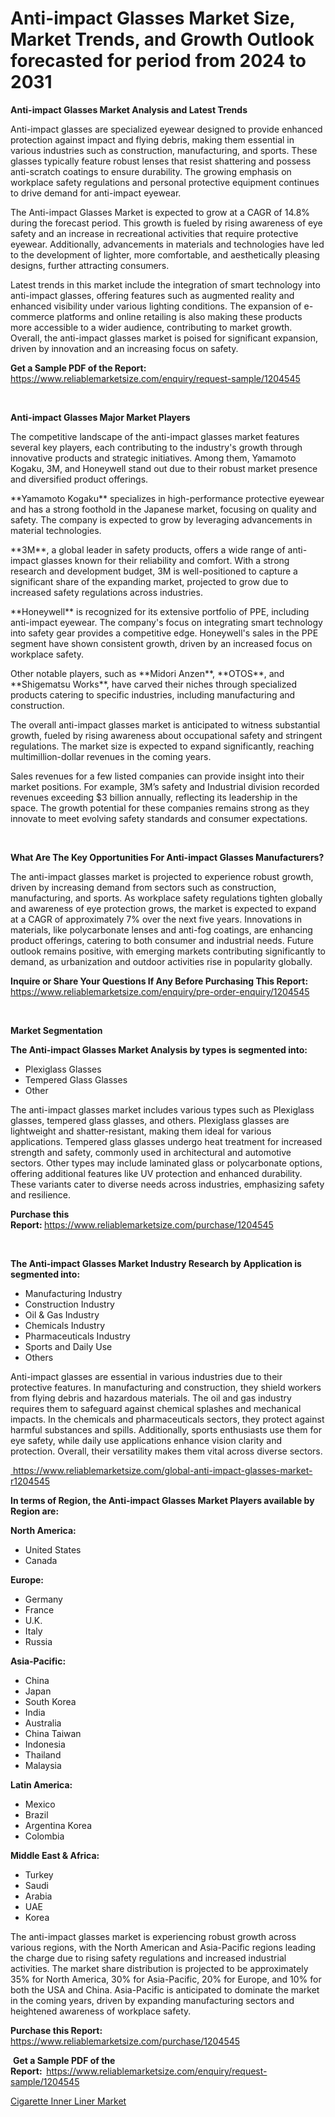 <p><h1>Anti-impact Glasses Market Size, Market Trends, and Growth Outlook forecasted for period from 2024 to 2031</h1></p><p><strong>Anti-impact Glasses Market Analysis and Latest Trends</strong></p>
<p><p>Anti-impact glasses are specialized eyewear designed to provide enhanced protection against impact and flying debris, making them essential in various industries such as construction, manufacturing, and sports. These glasses typically feature robust lenses that resist shattering and possess anti-scratch coatings to ensure durability. The growing emphasis on workplace safety regulations and personal protective equipment continues to drive demand for anti-impact eyewear.</p><p>The Anti-impact Glasses Market is expected to grow at a CAGR of 14.8% during the forecast period. This growth is fueled by rising awareness of eye safety and an increase in recreational activities that require protective eyewear. Additionally, advancements in materials and technologies have led to the development of lighter, more comfortable, and aesthetically pleasing designs, further attracting consumers.</p><p>Latest trends in this market include the integration of smart technology into anti-impact glasses, offering features such as augmented reality and enhanced visibility under various lighting conditions. The expansion of e-commerce platforms and online retailing is also making these products more accessible to a wider audience, contributing to market growth. Overall, the anti-impact glasses market is poised for significant expansion, driven by innovation and an increasing focus on safety.</p></p>
<p><strong>Get a Sample PDF of the Report:&nbsp;</strong> <a href="https://www.reliablemarketsize.com/enquiry/request-sample/1204545?utm_campaign=1197&utm_medium=2&utm_source=Github&utm_content=ia&utm_term=31122024&utm_id=anti-impact-glasses">https://www.reliablemarketsize.com/enquiry/request-sample/1204545</a></p>
<p>&nbsp;</p>
<p><strong>Anti-impact Glasses Major Market Players</strong></p>
<p><p>The competitive landscape of the anti-impact glasses market features several key players, each contributing to the industry's growth through innovative products and strategic initiatives. Among them, Yamamoto Kogaku, 3M, and Honeywell stand out due to their robust market presence and diversified product offerings.</p><p>**Yamamoto Kogaku** specializes in high-performance protective eyewear and has a strong foothold in the Japanese market, focusing on quality and safety. The company is expected to grow by leveraging advancements in material technologies.</p><p>**3M**, a global leader in safety products, offers a wide range of anti-impact glasses known for their reliability and comfort. With a strong research and development budget, 3M is well-positioned to capture a significant share of the expanding market, projected to grow due to increased safety regulations across industries.</p><p>**Honeywell** is recognized for its extensive portfolio of PPE, including anti-impact eyewear. The company's focus on integrating smart technology into safety gear provides a competitive edge. Honeywell's sales in the PPE segment have shown consistent growth, driven by an increased focus on workplace safety.</p><p>Other notable players, such as **Midori Anzen**, **OTOS**, and **Shigematsu Works**, have carved their niches through specialized products catering to specific industries, including manufacturing and construction.</p><p>The overall anti-impact glasses market is anticipated to witness substantial growth, fueled by rising awareness about occupational safety and stringent regulations. The market size is expected to expand significantly, reaching multimillion-dollar revenues in the coming years.</p><p>Sales revenues for a few listed companies can provide insight into their market positions. For example, 3M’s safety and Industrial division recorded revenues exceeding $3 billion annually, reflecting its leadership in the space. The growth potential for these companies remains strong as they innovate to meet evolving safety standards and consumer expectations.</p></p>
<p>&nbsp;</p>
<p><strong>What Are The Key Opportunities For Anti-impact Glasses Manufacturers?</strong></p>
<p><p>The anti-impact glasses market is projected to experience robust growth, driven by increasing demand from sectors such as construction, manufacturing, and sports. As workplace safety regulations tighten globally and awareness of eye protection grows, the market is expected to expand at a CAGR of approximately 7% over the next five years. Innovations in materials, like polycarbonate lenses and anti-fog coatings, are enhancing product offerings, catering to both consumer and industrial needs. Future outlook remains positive, with emerging markets contributing significantly to demand, as urbanization and outdoor activities rise in popularity globally.</p></p>
<p><strong>Inquire or Share Your Questions If Any Before Purchasing This Report:</strong> <a href="https://www.reliablemarketsize.com/enquiry/pre-order-enquiry/1204545?utm_campaign=1197&utm_medium=2&utm_source=Github&utm_content=ia&utm_term=31122024&utm_id=anti-impact-glasses">https://www.reliablemarketsize.com/enquiry/pre-order-enquiry/1204545</a></p>
<p>&nbsp;</p>
<p><strong>Market Segmentation</strong></p>
<p><strong>The Anti-impact Glasses Market Analysis by types is segmented into:</strong></p>
<p><ul><li>Plexiglass Glasses</li><li>Tempered Glass Glasses</li><li>Other</li></ul></p>
<p><p>The anti-impact glasses market includes various types such as Plexiglass glasses, tempered glass glasses, and others. Plexiglass glasses are lightweight and shatter-resistant, making them ideal for various applications. Tempered glass glasses undergo heat treatment for increased strength and safety, commonly used in architectural and automotive sectors. Other types may include laminated glass or polycarbonate options, offering additional features like UV protection and enhanced durability. These variants cater to diverse needs across industries, emphasizing safety and resilience.</p></p>
<p><strong>Purchase this Report:&nbsp;</strong><a href="https://www.reliablemarketsize.com/purchase/1204545?utm_campaign=1197&utm_medium=2&utm_source=Github&utm_content=ia&utm_term=31122024&utm_id=anti-impact-glasses">https://www.reliablemarketsize.com/purchase/1204545</a></p>
<p>&nbsp;</p>
<p><strong>The Anti-impact Glasses Market Industry Research by Application is segmented into:</strong></p>
<p><ul><li>Manufacturing Industry</li><li>Construction Industry</li><li>Oil & Gas Industry</li><li>Chemicals Industry</li><li>Pharmaceuticals Industry</li><li>Sports and Daily Use</li><li>Others</li></ul></p>
<p><p>Anti-impact glasses are essential in various industries due to their protective features. In manufacturing and construction, they shield workers from flying debris and hazardous materials. The oil and gas industry requires them to safeguard against chemical splashes and mechanical impacts. In the chemicals and pharmaceuticals sectors, they protect against harmful substances and spills. Additionally, sports enthusiasts use them for eye safety, while daily use applications enhance vision clarity and protection. Overall, their versatility makes them vital across diverse sectors.</p></p>
<p><a href="https://www.reliablemarketsize.com/global-anti-impact-glasses-market-r1204545?utm_campaign=1197&utm_medium=2&utm_source=Github&utm_content=ia&utm_term=31122024&utm_id=anti-impact-glasses">&nbsp;https://www.reliablemarketsize.com/global-anti-impact-glasses-market-r1204545</a></p>
<p><strong>In terms of Region, the Anti-impact Glasses Market Players available by Region are:</strong></p>
<p>
    <p> <strong> North America: </strong>
        <ul>
            <li>United States</li>
            <li>Canada</li>
        </ul>
        </p> 
    <p> <strong> Europe: </strong>
        <ul>
            <li>Germany</li>
            <li>France</li>
            <li>U.K.</li>
            <li>Italy</li>
            <li>Russia</li>
        </ul>
        </p> 
    <p> <strong> Asia-Pacific: </strong>
        <ul>
            <li>China</li>
            <li>Japan</li>
            <li>South Korea</li>
            <li>India</li>
            <li>Australia</li>
            <li>China Taiwan</li>
            <li>Indonesia</li>
            <li>Thailand</li>
            <li>Malaysia</li>
        </ul>
        </p> 
    <p> <strong> Latin America: </strong>
        <ul>
            <li>Mexico</li>
            <li>Brazil</li>
            <li>Argentina Korea</li>
            <li>Colombia</li>
        </ul>
        </p> 
    <p> <strong> Middle East & Africa: </strong>
        <ul>
            <li>Turkey</li>
            <li>Saudi</li>
            <li>Arabia</li>
            <li>UAE</li>
            <li>Korea</li>
        </ul>
    </p>
    </p>
<p><p>The anti-impact glasses market is experiencing robust growth across various regions, with the North American and Asia-Pacific regions leading the charge due to rising safety regulations and increased industrial activities. The market share distribution is projected to be approximately 35% for North America, 30% for Asia-Pacific, 20% for Europe, and 10% for both the USA and China. Asia-Pacific is anticipated to dominate the market in the coming years, driven by expanding manufacturing sectors and heightened awareness of workplace safety.</p></p>
<p><strong>Purchase this Report: </strong><a href="https://www.reliablemarketsize.com/purchase/1204545?utm_campaign=1197&utm_medium=2&utm_source=Github&utm_content=ia&utm_term=31122024&utm_id=anti-impact-glasses">https://www.reliablemarketsize.com/purchase/1204545</a></p>
<p>&nbsp;<strong>Get a Sample PDF of the Report:&nbsp;&nbsp;</strong><a href="https://www.reliablemarketsize.com/enquiry/request-sample/1204545?utm_campaign=1197&utm_medium=2&utm_source=Github&utm_content=ia&utm_term=31122024&utm_id=anti-impact-glasses">https://www.reliablemarketsize.com/enquiry/request-sample/1204545</a></p>
<p><strong></strong></p>
<p><p><a href="https://github.com/prosalinda88/Market-Research-Report-List-7/blob/main/cigarette-inner-liner-market.md?utm_campaign=1197&utm_medium=2&utm_source=Github&utm_content=ia&utm_term=31122024&utm_id=anti-impact-glasses">Cigarette Inner Liner Market</a></p></p>